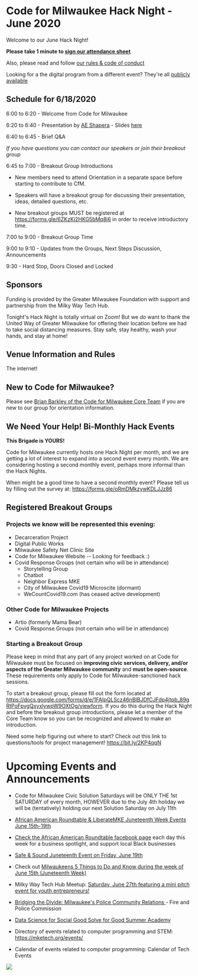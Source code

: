 # Code for Milwaukee Hack Night - June 2020

Welcome to our June Hack Night!

**Please take 1 minute to [sign our attendance sheet](https://forms.gle/Ukn7rUfsDCtACTPH8)**

Also, please read and follow [our rules & code of conduct](https://github.com/codeformilwaukee/hack-night-digital-programs#rules-code-of-conduct-etc)

Looking for a the digital program from a different event? They're all [publicly available](https://github.com/codeformilwaukee/hack-night-digital-programs/tree/master/archived_events)


## Schedule for 6/18/2020

6:00 to 6:20 - Welcome from Code for Milwaukee

6:20 to 6:40 - Presentation by [AE Shapera](https://www.linkedin.com/in/phoole/)
    - Slides [here](https://github.com/codeformilwaukee/hack-night-digital-programs/blob/master/presentations/mke_mobile_may_2020.pptx)

6:40 to 6:45 - Brief Q&A

*If you have questions you can contact our speakers or join their breakout group*

6:45 to 7:00 - Breakout Group Introductions

- New members need to attend Orientation in a separate space before starting to contribute to CfM.

- Speakers will have a breakout group for discussing their presentation, ideas, detailed questions, etc.

- New breakout groups MUST be registered at https://forms.gle/6ZKzKj2HKG5bMq8j6 in order to receive introductory time.

7:00 to 9:00 - Breakout Group Time

9:00 to 9:10 - Updates from the Groups, Next Steps Discussion, Announcements

9:30 - Hard Stop, Doors Closed and Locked

## Sponsors

Funding is provided by the Greater Milwaukee Foundation with support and partnership from the Milky Way Tech Hub.

Tonight's Hack Night is totally virtual on Zoom! But we _do_ want to thank the United Way of Greater Milwaukee for offering their location before we had to take social distancing measures. Stay safe, stay healthy, wash your hands, and stay at home!


## Venue Information and Rules

The internet! 

## New to Code for Milwaukee?

Please see [Brian Barkley of the Code for Milwaukee Core Team](https://codeformilwaukee.org/join-us) if you are new to our group for orientation information.

## We Need Your Help! Bi-Monthly Hack Events

**This Brigade is YOURS!**

Code for Milwaukee currently hosts one Hack Night per month, and we are getting a lot of interest to expand into a second event every month. We are considering hosting a second monthly event, perhaps more informal than the Hack Nights.

When might be a good time to have a second monthly event? Please tell us by filling out the survey at: https://forms.gle/oRmDMkzywKDLJJz86

## Registered Breakout Groups

### Projects we know will be represented this evening:

- Decarceration Project
- Digital Public Works
- Milwaukee Safety Net Clinic Site
- Code for Milwaukee Website -- Looking for feedback :)
- Covid Response Groups (not certain who will be in attendance)
    - Storytelling Group
    - Chatbot
    - Neighbor Express MKE
    - City of Milwaukee Covid19 Microscite (dormant)
    - WeCountCovid19.com (has ceased active development)

### Other Code for Milwaukee Projects
- Artio (formerly Mama Bear)
- Covid Response Groups (not certain who will be in attendance)
### Starting a Breakout Group

Please keep in mind that any part of any project worked on at Code for Milwaukee must be focused on **improving civic services, delivery, and/or aspects of the Greater Milwaukee community** and **must be open-source**. These requirements only apply to Code for Milwaukee-sanctioned hack sessions.

To start a breakout group, please fill out the form located at https://docs.google.com/forms/d/e/1FAIpQLScz46nBIBJDfCJFdp4jtpb_89gRtPoFpvgQxyxlywpW9OXtOg/viewform. If you do this during the Hack Night and before the breakout group introductions, please let a member of the Core Team know so you can be recognized and allowed to make an introduction.

Need some help figuring out where to start? Check out this link to questions/tools for project management! https://bit.ly/2KP4qqN

# Upcoming Events and Announcements

- Code for Milwaukee Civic Solution Saturdays will be ONLY THE 1st SATURDAY of every month, HOWEVER due to the July 4th holiday we will be (tentatively) holding our next Solution Saturday on July 11th
- [African American Roundtable & LiberateMKE Juneteenth Week Events June 15th-19th](https://www.facebook.com/AfricanAmericanCivicEngagementRoundtable/photos/a.415831678488201/4106459186092080/?type=3&theater)
- [Check the African American Roundtable facebook page](https://www.facebook.com/AfricanAmericanCivicEngagementRoundtable/?__xts__[0]=68.ARClagu_CA0cY4A9zQhav8VoBFRCQfLxztzLtvvA7cQdSNNWVOixdW-kieYci4TuM8PbVIRpgT2COfMy8L1QzJBdYRCitdgjY9nRg2G4lLzeiXgd2sQIPy4H3MGH8rPiGObEnIf3qo6BtXLCD_CbkTZyxZ29IahL3pk2oPVLVM1o9s3bWK2vjaipiGpcBQMlPVkwmXVZD2NxKslGBi2Zqoy0WTohikAUMmLdBKXI-f0Tv7BP3pWZNJVPc1ql1L8z7pQMghwIPLhNASNgoFlPgECOnUWTEyf4nHD1UUhOBhCYJGNQGfaJfDJjZMCPtSnm9NxdVCgyQTHBcXBJlOadeA1eHEUv-efn28O-6-4jBAhcpdxZXR4AShhJA6XSZNiYdj2rHGZgiUaT78WQfM_Qj2jCAU5OTg5zL0-8Ghw1bYTAuqZX91mWJMF_WHqbAF5B9Z2wG-pUjVjFJTbpH0_I2rdX93KxSNv8kzcXPslk6LzXabtKzNekLA) each day this week for a business spotlight, and support local Black businesses
- [Safe & Sound Juneteenth Event on Friday, June 19th](https://www.facebook.com/events/660009597912917/)
- Check out [Milwaukeens 5 Things to Do and Know during the week of June 15th (Juneteenth Week)](https://milwaukeenns.org/2020/06/15/5-things-to-do-and-know-the-week-of-june-15-in-milwaukee/)
- Milky Way Tech Hub Meetup: [Saturday, June 27th featuring a mini pitch event for youth entrepreneurs! ](https://www.eventbrite.com/e/milky-way-tech-hub-student-virtual-pitch-event-tickets-109752978112)
- [Bridging the Divide: Milwaukee's Police Community Relations ](https://www.facebook.com/events/279125836563158/) - Fire and Police Commission
- [Data Science for Social Good Solve for Good Summer Academy ](https://www.bigmarker.com/dssg/Solve-Summer-Academy-Webinar-1-An-Overview-of-Solve-for-Good3-2020-06-18-01-00-pm?show_live_page=true&utm_source=DSSG+list&utm_campaign=9b4a52f291-EMAIL_CAMPAIGN_2020_06_15_07_30&utm_medium=email&utm_term=0_6053f5e6e3-9b4a52f291-293158337)

- Directory of events related to computer programming and STEM: https://mketech.org/events/
- Calendar of events related to computer programming: Calendar of Tech Events

[![](assets/blue-cfm-logo.png)](https://codeformilwaukee.org/)
